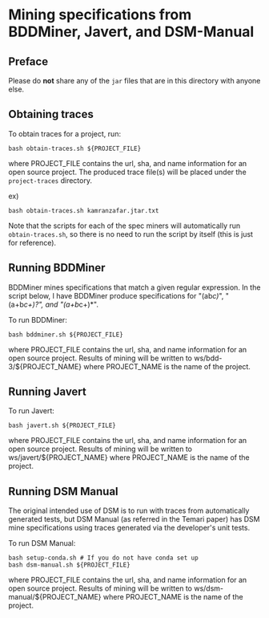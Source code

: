 # Mining specifications from BDDMiner, Javert, and DSM-Manual

## Preface

Please do **not** share any of the `jar` files that are in this directory with anyone else.

## Obtaining traces

To obtain traces for a project, run:

```
bash obtain-traces.sh ${PROJECT_FILE}
```
where PROJECT_FILE contains the url, sha, and name information for an open source project.
The produced trace file(s) will be placed under the `project-traces` directory.

ex)

```
bash obtain-traces.sh kamranzafar.jtar.txt
```

Note that the scripts for each of the spec miners will automatically run `obtain-traces.sh`, so there is no need to run the script by itself (this is just for reference).

## Running BDDMiner

BDDMiner mines specifications that match a given regular expression. In the script below, I have BDDMiner produce specifications for "(ab*c)*", "(a+b*c+)?", and "(a+b*c+)*".

To run BDDMiner:
```
bash bddminer.sh ${PROJECT_FILE}
```
where PROJECT_FILE contains the url, sha, and name information for an open source project.
Results of mining will be written to ws/bdd-3/${PROJECT_NAME} where PROJECT_NAME is the name of the project.

## Running Javert

To run Javert:
```
bash javert.sh ${PROJECT_FILE}
```
where PROJECT_FILE contains the url, sha, and name information for an open source project.
Results of mining will be written to ws/javert/${PROJECT_NAME} where PROJECT_NAME is the name of the project.

## Running DSM Manual

The original intended use of DSM is to run with traces from automatically generated tests, but DSM Manual (as referred in the Temari paper) has DSM mine specifications using traces generated via the developer's unit tests.

To run DSM Manual:
```
bash setup-conda.sh # If you do not have conda set up
bash dsm-manual.sh ${PROJECT_FILE}
```
where PROJECT_FILE contains the url, sha, and name information for an open source project.
Results of mining will be written to ws/dsm-manual/${PROJECT_NAME} where PROJECT_NAME is the name of the project.
